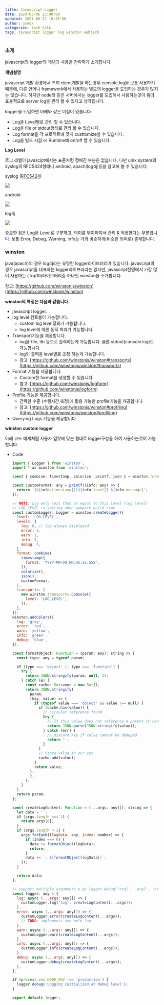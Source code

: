 ```yaml
---
title: Javascript Logger
date: 2020-03-06 23:00:00
updated: 2021-06-22 10:35:00
author: gseok
categories: tech-talk
tags: javascript logger log winston webtech
---
```


### 소개

javascript의 logger의 개념과 사용을 간략하게 소개합니다.

**개념설명**

javascript 개발 환경에서 특히 client개발을 하는경우 console.log을 보통 사용하기 때문에, 다른 언어나 framework에서 사용하는 별도의 logger을 도입하는 경우가 많지는 않습니다. 하지만 node와 같은 서버에서는 logger를 도입해서 사용하는것이 좀더 효율적으로 server log을 관리 할 수 있다고 생각됩니다.

logger을 도입하면 아래와 같은 이점이 있습니다.

- Log을 Level별로 관리 할 수 있습니다.
- Log을 file or stdout형태로 관리 할 수 있습니다.
- Log format을 각 프로젝트에 맞게 custtomize할 수 있습니다.
- Log을 빌드 시점 or Runtime에 on/off 할 수 있습니다.

**Log Level**

로그 레벨이 javascipt에서는 표준처럼 정해진 부분은 없습니다. 다만 unix system의 syslog의 RFC5424형태나 android, apach(log4j)등을 참고해 볼 수 있습니다.

syslog ([RFC5424](https://tools.ietf.org/html/rfc5424))

![](../../assets/post-images/2020-03-06-Javascript-Logger/01.png)

android

![](../../assets/post-images/2020-03-06-Javascript-Logger/02.png)

log4j

![](../../assets/post-images/2020-03-06-Javascript-Logger/03.png)

중요한 점은 Log을 Level로 구분하고, 의미를 부여하여서 관리 & 적용한다는 부분입니다. 보통 Error, Debug, Warning, Info는 거의 비슷하게(비슷한 의미로) 존재합니다.

### winston

java(apach)의 경우 log4j라는 유명한 logger라이브러리가 있습니다. javascript의 경우 javascript을 대표하는 logger라이브러리는 없지만, javascript진영에서 가장 많이 사용하는 (Top10)라이브러리중 하나인 winston을 소개합니다.

참고: [https://github.com/winstonjs/winston](https://github.com/winstonjs/winston)

**winston의 특징은 다음과 같습니다.**

- javascript logger.
- log level 컨트롤이 가능합니다.
    - custom log level정의가 가능합니다.
    - log level에 따른 동적 처리가 가능합니다.
- Transport기능을 제공합니다.
    - log을 file, db 등으로 출력하는게 가능합니다. 물론 stdout(console.log)도 가능합니다.
    - log의 출력을 level별로 조정 하는게 가능합니다.
    - 참고: [https://github.com/winstonjs/winston#transports](https://github.com/winstonjs/winston#transports)
- Format 기능을 제공합니다.
    - Custom한 format을 생성할 수 있습니다.
    - 참고: [https://github.com/winstonjs/logform](https://github.com/winstonjs/logform)
- Profile 기능을 제공합니다.
    - 간략한 수준 (수행시간 측정)에 활용 가능한 profile기능을 제공합니다.
    - 참고: [https://github.com/winstonjs/winston#profiling](https://github.com/winstonjs/winston#profiling)
- Querying Logs 기능을 제공합니다.

**winston custom logger**

아래 코드 예제처럼 사용자 입맛에 맞는 형태로 logger구성을 하여 사용하는것이 가능합니다.

- Code

    ```jsx
    import { Logger } from 'winston';
    import * as winston from 'winston';

    const { combine, timestamp, colorize, printf, json } = winston.format;

    const customFormat: any = printf((info: any) => {
      return `[${info.timestamp}][${info.level}] ${info.message}`;
    });

    // NOTE: Log only less than or equal to this level (log level)
    // LOG_LEVEL is setting when webpack build time
    const customLogger: Logger = winston.createLogger({
      level: 'LOG_LEVEL',
      levels: {
        log: 0, // log always displayed
        error: 1,
        warn: 2,
        info: 3,
        debug: 4,
      },
      format: combine(
        timestamp({
          format: 'YYYY-MM-DD HH:mm:ss.SSS',
        }),
        colorize(),
        json(),
        customFormat,
      ),
      transports: [
        new winston.transports.Console({
          level: 'LOG_LEVEL',
        }),
      ],
    });
    winston.addColors({
      log: 'grey',
      error: 'red',
      warn: 'yellow',
      info: 'green',
      debug: 'blue',
    });

    const formatObject: Function = (param: any): string => {
      const type: any = typeof param;

      if (type === 'object' || type === 'function') {
        try {
          return JSON.stringify(param, null, 2);
        } catch (e) {
          const cache: Set<any> = new Set();
          return JSON.stringify(
            param,
            (key, value) => {
              if (typeof value === 'object' && value !== null) {
                if (cache.has(value)) {
                  // Circular reference found
                  try {
                    // If this value does not reference a parent it can be deduped
                    return JSON.parse(JSON.stringify(value));
                  } catch (err) {
                    // discard key if value cannot be deduped
                    return '';
                  }
                }
                // Store value in our set
                cache.add(value);
              }
              return value;
            },
            2,
          );
        }
      }
      return param;
    };

    const createLogContent: Function = (...args: any[]): string => {
      let data = '';
      if (args.length === 1) {
        return args[0];
      }
      if (args.length > 1) {
        args.forEach((logData: any, index: number) => {
          if (index === 0) {
            data += formatObject(logData);
            return;
          }
          data += `, ${formatObject(logData)}`;
        });
      }

      return data;
    };

    // support multiple arguments e.g) logger.debug('arg1', 'arg2', 'arg3')
    const logger: any = {
      log: async (...args: any[]) => {
        customLogger.log('log', createLogContent(...args));
      },
      error: async (...args: any[]) => {
        customLogger.error(createLogContent(...args));
        // TODO: implements sen nelo log
      },
      warn: async (...args: any[]) => {
        customLogger.warn(createLogContent(...args));
      },
      info: async (...args: any[]) => {
        customLogger.info(createLogContent(...args));
      },
      debug: async (...args: any[]) => {
        customLogger.debug(createLogContent(...args));
      },
    };

    if (process.env.NODE_ENV !== 'production') {
      logger.debug('Logging initialized at debug level');
    }

    export default logger;
    ```


```toc

```
